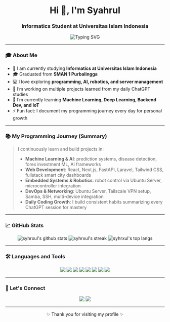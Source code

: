 <h1 align="center">Hi 👋, I'm Syahrul</h1>
<h3 align="center">Informatics Student at Universitas Islam Indonesia</h3>

<p align="center">
  <img src="https://readme-typing-svg.herokuapp.com?font=Fira+Code&size=22&pause=1000&color=42f5a7&center=true&vCenter=true&width=435&lines=Welcome+to+my+GitHub!;I+love+learning+new+technologies;Currently+focusing+on+Fullstack+Dev+%26+AI;Let's+connect+and+build+together!" alt="Typing SVG" />
</p>

---

### 🎓 About Me

- 🏫 I am currently studying **Informatics at Universitas Islam Indonesia**
- 🎓 Graduated from **SMAN 1 Purbalingga**
- 💻 I love exploring **programming, AI, robotics, and server management**
- 🔭 I’m working on multiple projects learned from my daily ChatGPT studies
- 🌱 I’m currently learning **Machine Learning, Deep Learning, Backend Dev, and IoT**
- ⚡ Fun fact: I document my programming journey every day for personal growth

---

### 📚 My Programming Journey (Summary)

> I continuously learn and build projects in:
> 
> - **Machine Learning & AI**: prediction systems, disease detection, forex investment ML, AI frameworks
> - **Web Development**: React, Next.js, FastAPI, Laravel, Tailwind CSS, fullstack smart city dashboards
> - **Embedded Systems & Robotics**: robot control via Ubuntu Server, microcontroller integration
> - **DevOps & Networking**: Ubuntu Server, Tailscale VPN setup, Samba, SSH, multi-device integration
> - **Daily Coding Growth**: I build consistent habits summarizing every ChatGPT session for mastery

---

### 📈 GitHub Stats

<p align="center">
  <img src="https://github-readme-stats.vercel.app/api?username=syhrxul&show_icons=true&theme=radical" alt="syhrxul's github stats" />
  <img src="https://github-readme-streak-stats.herokuapp.com/?user=syhrxul&theme=radical" alt="syhrxul's streak" />
  <img src="https://github-readme-stats.vercel.app/api/top-langs/?username=syhrxul&layout=compact&theme=radical" alt="syhrxul's top langs" />
</p>

---

### 🛠️ Languages and Tools

<p align="center">
  <img src="https://img.shields.io/badge/Python-3776AB?style=for-the-badge&logo=python&logoColor=white"/>
  <img src="https://img.shields.io/badge/Javascript-F7DF1E?style=for-the-badge&logo=javascript&logoColor=black"/>
  <img src="https://img.shields.io/badge/React-61DAFB?style=for-the-badge&logo=react&logoColor=black"/>
  <img src="https://img.shields.io/badge/Next.js-000000?style=for-the-badge&logo=next.js&logoColor=white"/>
  <img src="https://img.shields.io/badge/FastAPI-009688?style=for-the-badge&logo=fastapi&logoColor=white"/>
  <img src="https://img.shields.io/badge/Tailwind_CSS-38B2AC?style=for-the-badge&logo=tailwind-css&logoColor=white"/>
  <img src="https://img.shields.io/badge/Linux-FCC624?style=for-the-badge&logo=linux&logoColor=black"/>
  <img src="https://img.shields.io/badge/Arduino-00979D?style=for-the-badge&logo=arduino&logoColor=white"/>
</p>

---

### 🤝 Let's Connect

<p align="center">
   <a href="https://www.linkedin.com/in/syahrul-imtikhan-ahmad-1b0011351"><img src="https://img.shields.io/badge/LinkedIn-blue?style=for-the-badge&logo=linkedin&logoColor=white"/></a>
  <a href="mailto:syhrulimtkhan@gmail.com"><img src="https://img.shields.io/badge/Email-red?style=for-the-badge&logo=gmail&logoColor=white"/></a>
</p>

---

<p align="center">✨ Thank you for visiting my profile ✨</p>
